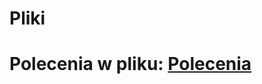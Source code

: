 # Pliki
# Polecenia w pliku: [Polecenia](https://github.com/greg282/SYSOPY-2023/blob/main/cw02/Systemy%20Operacyjne_%20Zadania%20-%20zestaw%202.pdf)
